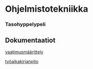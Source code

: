 # Ohjelmistotekniikka

### Tasohyppelypeli

## Dokumentaatiot

[vaatimusmäärittely](https://github.com/nicolaskivimaki/ot-harjoitustyo22/blob/master/dokumentaatio/vaatimusmaarittely.md)

[työaikakirjanpito](https://github.com/nicolaskivimaki/ot-harjoitustyo22/blob/master/dokumentaatio/tuntikirjanpito.md)





